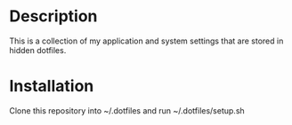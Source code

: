 Description
===========

This is a collection of my application and system settings that are stored in hidden dotfiles.

Installation
============

Clone this repository into ~/.dotfiles and run ~/.dotfiles/setup.sh

